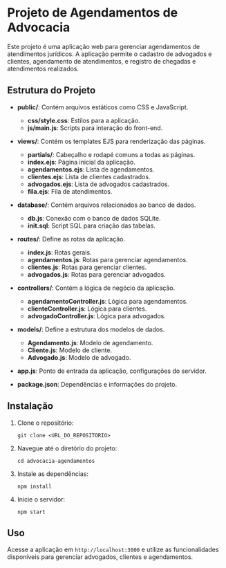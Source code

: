 # Projeto de Agendamentos de Advocacia

Este projeto é uma aplicação web para gerenciar agendamentos de atendimentos jurídicos. A aplicação permite o cadastro de advogados e clientes, agendamento de atendimentos, e registro de chegadas e atendimentos realizados.

## Estrutura do Projeto

- **public/**: Contém arquivos estáticos como CSS e JavaScript.
  - **css/style.css**: Estilos para a aplicação.
  - **js/main.js**: Scripts para interação do front-end.

- **views/**: Contém os templates EJS para renderização das páginas.
  - **partials/**: Cabeçalho e rodapé comuns a todas as páginas.
  - **index.ejs**: Página inicial da aplicação.
  - **agendamentos.ejs**: Lista de agendamentos.
  - **clientes.ejs**: Lista de clientes cadastrados.
  - **advogados.ejs**: Lista de advogados cadastrados.
  - **fila.ejs**: Fila de atendimentos.

- **database/**: Contém arquivos relacionados ao banco de dados.
  - **db.js**: Conexão com o banco de dados SQLite.
  - **init.sql**: Script SQL para criação das tabelas.

- **routes/**: Define as rotas da aplicação.
  - **index.js**: Rotas gerais.
  - **agendamentos.js**: Rotas para gerenciar agendamentos.
  - **clientes.js**: Rotas para gerenciar clientes.
  - **advogados.js**: Rotas para gerenciar advogados.

- **controllers/**: Contém a lógica de negócio da aplicação.
  - **agendamentoController.js**: Lógica para agendamentos.
  - **clienteController.js**: Lógica para clientes.
  - **advogadoController.js**: Lógica para advogados.

- **models/**: Define a estrutura dos modelos de dados.
  - **Agendamento.js**: Modelo de agendamento.
  - **Cliente.js**: Modelo de cliente.
  - **Advogado.js**: Modelo de advogado.

- **app.js**: Ponto de entrada da aplicação, configurações do servidor.
- **package.json**: Dependências e informações do projeto.

## Instalação

1. Clone o repositório:
   ```
   git clone <URL_DO_REPOSITORIO>
   ```

2. Navegue até o diretório do projeto:
   ```
   cd advocacia-agendamentos
   ```

3. Instale as dependências:
   ```
   npm install
   ```

4. Inicie o servidor:
   ```
   npm start
   ```

## Uso

Acesse a aplicação em `http://localhost:3000` e utilize as funcionalidades disponíveis para gerenciar advogados, clientes e agendamentos.